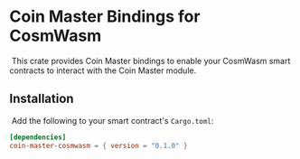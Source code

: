 # Coin Master Bindings for CosmWasm
​
This crate provides Coin Master bindings to enable your CosmWasm smart contracts to interact with the Coin Master module.
​
## Installation
​
Add the following to your smart contract's `Cargo.toml`:
​
```toml
[dependencies]
coin-master-cosmwasm = { version = "0.1.0" }
```
